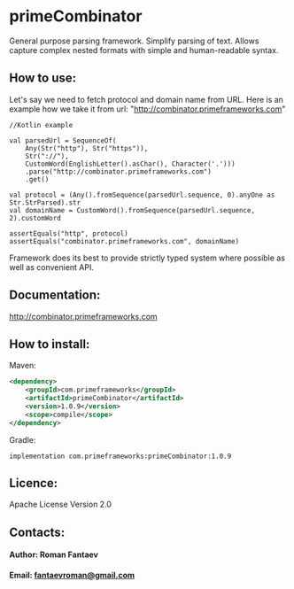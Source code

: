 # primeCombinator

General purpose parsing framework. Simplify parsing of text. Allows capture complex nested formats with simple and
human-readable syntax.

## How to use:

Let's say we need to fetch protocol and domain name from URL.
Here is an example how we take it from url: "http://combinator.primeframeworks.com"

```
//Kotlin example

val parsedUrl = SequenceOf(
    Any(Str("http"), Str("https")),
    Str("://"),
    CustomWord(EnglishLetter().asChar(), Character('.')))
    .parse("http://combinator.primeframeworks.com")
    .get()

val protocol = (Any().fromSequence(parsedUrl.sequence, 0).anyOne as Str.StrParsed).str
val domainName = CustomWord().fromSequence(parsedUrl.sequence, 2).customWord

assertEquals("http", protocol)
assertEquals("combinator.primeframeworks.com", domainName)
```
Framework does its best to provide strictly typed system where possible as well as convenient API.

## Documentation:
http://combinator.primeframeworks.com 

## How to install:
Maven:
```xml
<dependency>
    <groupId>com.primeframeworks</groupId>
    <artifactId>primeCombinator</artifactId>
    <version>1.0.9</version>
    <scope>compile</scope>
</dependency>
```

Gradle:
```code
implementation com.primeframeworks:primeCombinator:1.0.9
```

## Licence:
Apache License
Version 2.0

## Contacts:
#### Author: Roman Fantaev
#### Email: fantaevroman@gmail.com